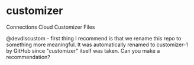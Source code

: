 # customizer
Connections Cloud Customizer Files

@devdlscustom - first thing I recommend is that we rename this repo to something more meaningful. It was automatically renamed to customizer-1 by GitHub since "customizer" itself was taken. Can you make a recommendation?
